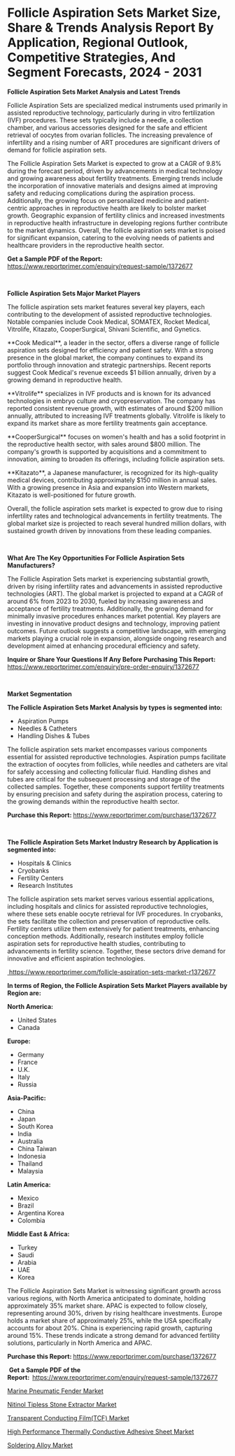 <p><h1>Follicle Aspiration Sets Market Size, Share & Trends Analysis Report By Application, Regional Outlook, Competitive Strategies, And Segment Forecasts, 2024 - 2031</h1></p><p><strong>Follicle Aspiration Sets Market Analysis and Latest Trends</strong></p>
<p><p>Follicle Aspiration Sets are specialized medical instruments used primarily in assisted reproductive technology, particularly during in vitro fertilization (IVF) procedures. These sets typically include a needle, a collection chamber, and various accessories designed for the safe and efficient retrieval of oocytes from ovarian follicles. The increasing prevalence of infertility and a rising number of ART procedures are significant drivers of demand for follicle aspiration sets.</p><p>The Follicle Aspiration Sets Market is expected to grow at a CAGR of 9.8% during the forecast period, driven by advancements in medical technology and growing awareness about fertility treatments. Emerging trends include the incorporation of innovative materials and designs aimed at improving safety and reducing complications during the aspiration process. Additionally, the growing focus on personalized medicine and patient-centric approaches in reproductive health are likely to bolster market growth. Geographic expansion of fertility clinics and increased investments in reproductive health infrastructure in developing regions further contribute to the market dynamics. Overall, the follicle aspiration sets market is poised for significant expansion, catering to the evolving needs of patients and healthcare providers in the reproductive health sector.</p></p>
<p><strong>Get a Sample PDF of the Report:&nbsp;</strong> <a href="https://www.reportprimer.com/enquiry/request-sample/1372677">https://www.reportprimer.com/enquiry/request-sample/1372677</a></p>
<p>&nbsp;</p>
<p><strong>Follicle Aspiration Sets Major Market Players</strong></p>
<p><p>The follicle aspiration sets market features several key players, each contributing to the development of assisted reproductive technologies. Notable companies include Cook Medical, SOMATEX, Rocket Medical, Vitrolife, Kitazato, CooperSurgical, Shivani Scientific, and Gynetics.</p><p>**Cook Medical**, a leader in the sector, offers a diverse range of follicle aspiration sets designed for efficiency and patient safety. With a strong presence in the global market, the company continues to expand its portfolio through innovation and strategic partnerships. Recent reports suggest Cook Medical's revenue exceeds $1 billion annually, driven by a growing demand in reproductive health.</p><p>**Vitrolife** specializes in IVF products and is known for its advanced technologies in embryo culture and cryopreservation. The company has reported consistent revenue growth, with estimates of around $200 million annually, attributed to increasing IVF treatments globally. Vitrolife is likely to expand its market share as more fertility treatments gain acceptance.</p><p>**CooperSurgical** focuses on women's health and has a solid footprint in the reproductive health sector, with sales around $800 million. The company's growth is supported by acquisitions and a commitment to innovation, aiming to broaden its offerings, including follicle aspiration sets.</p><p>**Kitazato**, a Japanese manufacturer, is recognized for its high-quality medical devices, contributing approximately $150 million in annual sales. With a growing presence in Asia and expansion into Western markets, Kitazato is well-positioned for future growth.</p><p>Overall, the follicle aspiration sets market is expected to grow due to rising infertility rates and technological advancements in fertility treatments. The global market size is projected to reach several hundred million dollars, with sustained growth driven by innovations from these leading companies.</p></p>
<p>&nbsp;</p>
<p><strong>What Are The Key Opportunities For Follicle Aspiration Sets Manufacturers?</strong></p>
<p><p>The Follicle Aspiration Sets market is experiencing substantial growth, driven by rising infertility rates and advancements in assisted reproductive technologies (ART). The global market is projected to expand at a CAGR of around 6% from 2023 to 2030, fueled by increasing awareness and acceptance of fertility treatments. Additionally, the growing demand for minimally invasive procedures enhances market potential. Key players are investing in innovative product designs and technology, improving patient outcomes. Future outlook suggests a competitive landscape, with emerging markets playing a crucial role in expansion, alongside ongoing research and development aimed at enhancing procedural efficiency and safety.</p></p>
<p><strong>Inquire or Share Your Questions If Any Before Purchasing This Report:</strong> <a href="https://www.reportprimer.com/enquiry/pre-order-enquiry/1372677">https://www.reportprimer.com/enquiry/pre-order-enquiry/1372677</a></p>
<p>&nbsp;</p>
<p><strong>Market Segmentation</strong></p>
<p><strong>The Follicle Aspiration Sets Market Analysis by types is segmented into:</strong></p>
<p><ul><li>Aspiration Pumps</li><li>Needles & Catheters</li><li>Handling Dishes & Tubes</li></ul></p>
<p><p>The follicle aspiration sets market encompasses various components essential for assisted reproductive technologies. Aspiration pumps facilitate the extraction of oocytes from follicles, while needles and catheters are vital for safely accessing and collecting follicular fluid. Handling dishes and tubes are critical for the subsequent processing and storage of the collected samples. Together, these components support fertility treatments by ensuring precision and safety during the aspiration process, catering to the growing demands within the reproductive health sector.</p></p>
<p><strong>Purchase this Report:&nbsp;</strong><a href="https://www.reportprimer.com/purchase/1372677">https://www.reportprimer.com/purchase/1372677</a></p>
<p>&nbsp;</p>
<p><strong>The Follicle Aspiration Sets Market Industry Research by Application is segmented into:</strong></p>
<p><ul><li>Hospitals & Clinics</li><li>Cryobanks</li><li>Fertility Centers</li><li>Research Institutes</li></ul></p>
<p><p>The follicle aspiration sets market serves various essential applications, including hospitals and clinics for assisted reproductive technologies, where these sets enable oocyte retrieval for IVF procedures. In cryobanks, the sets facilitate the collection and preservation of reproductive cells. Fertility centers utilize them extensively for patient treatments, enhancing conception methods. Additionally, research institutes employ follicle aspiration sets for reproductive health studies, contributing to advancements in fertility science. Together, these sectors drive demand for innovative and efficient aspiration technologies.</p></p>
<p><a href="https://www.reportprimer.com/follicle-aspiration-sets-market-r1372677">&nbsp;https://www.reportprimer.com/follicle-aspiration-sets-market-r1372677</a></p>
<p><strong>In terms of Region, the Follicle Aspiration Sets Market Players available by Region are:</strong></p>
<p>
    <p> <strong> North America: </strong>
        <ul>
            <li>United States</li>
            <li>Canada</li>
        </ul>
        </p> 
    <p> <strong> Europe: </strong>
        <ul>
            <li>Germany</li>
            <li>France</li>
            <li>U.K.</li>
            <li>Italy</li>
            <li>Russia</li>
        </ul>
        </p> 
    <p> <strong> Asia-Pacific: </strong>
        <ul>
            <li>China</li>
            <li>Japan</li>
            <li>South Korea</li>
            <li>India</li>
            <li>Australia</li>
            <li>China Taiwan</li>
            <li>Indonesia</li>
            <li>Thailand</li>
            <li>Malaysia</li>
        </ul>
        </p> 
    <p> <strong> Latin America: </strong>
        <ul>
            <li>Mexico</li>
            <li>Brazil</li>
            <li>Argentina Korea</li>
            <li>Colombia</li>
        </ul>
        </p> 
    <p> <strong> Middle East & Africa: </strong>
        <ul>
            <li>Turkey</li>
            <li>Saudi</li>
            <li>Arabia</li>
            <li>UAE</li>
            <li>Korea</li>
        </ul>
    </p>
    </p>
<p><p>The Follicle Aspiration Sets Market is witnessing significant growth across various regions, with North America anticipated to dominate, holding approximately 35% market share. APAC is expected to follow closely, representing around 30%, driven by rising healthcare investments. Europe holds a market share of approximately 25%, while the USA specifically accounts for about 20%. China is experiencing rapid growth, capturing around 15%. These trends indicate a strong demand for advanced fertility solutions, particularly in North America and APAC.</p></p>
<p><strong>Purchase this Report: </strong><a href="https://www.reportprimer.com/purchase/1372677">https://www.reportprimer.com/purchase/1372677</a></p>
<p>&nbsp;<strong>Get a Sample PDF of the Report:&nbsp;&nbsp;</strong><a href="https://www.reportprimer.com/enquiry/request-sample/1372677">https://www.reportprimer.com/enquiry/request-sample/1372677</a></p>
<p><strong></strong></p>
<p><p><a href="https://medium.com/@cathymaggio76/marine-pneumatic-fender-market-share-size-trends-industry-analysis-report-by-type-by-end-use-c2cb6f4ef6d2?postPublishedType=repub">Marine Pneumatic Fender Market</a></p><p><a href="https://www.linkedin.com/pulse/nitinol-tipless-stone-extractor-market-global-insights-sales-3vbxc">Nitinol Tipless Stone Extractor Market</a></p><p><a href="https://issuu.com/reportprime-2/docs/transparent-conducting-filmtcf-mark_1ac1a0852d02d0">Transparent Conducting Film(TCF) Market</a></p><p><a href="https://issuu.com/reportprime-2/docs/high-performance-thermally-conducti_a193e261485c17">High Performance Thermally Conductive Adhesive Sheet Market</a></p><p><a href="https://medium.com/@cathymaggio76/soldering-alloy-market-size-by-type-aluminum-solder-alloys-copper-solder-alloys-silver-solder-c3c29e40271e?postPublishedType=repub">Soldering Alloy Market</a></p></p>